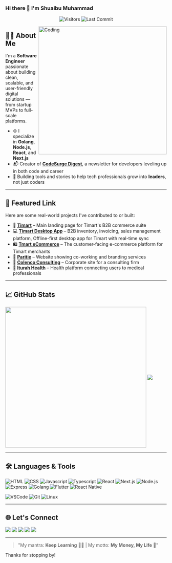 ### Hi there 👋 I'm Shuaibu Muhammad

<p align="center">
<img alt="Visitors" src="https://komarev.com/ghpvc/?username=shuaibu78&style=flat&labelColor=black&logo=github&label=PROFILE+VIEWS&color=29bf12"/>
<img alt="Last Commit" src="https://img.shields.io/github/last-commit/shuaibu78/shuaibu78?logo=markdown&label=LAST+UPDATE&color=29bf12&style=flat">
</p>

<img align="right" alt="Coding" width="400" src="https://media.giphy.com/media/Y4ak9Ki2GZCbJxAnJD/giphy.gif">

## 👨‍💻 About Me

I'm a **Software Engineer** passionate about building clean, scalable, and user-friendly digital solutions — from startup MVPs to full-scale platforms.

- ⚙️ I specialize in **Golang**, **Node.js**, **React**, and **Next.js**
- 📬 Creator of [**CodeSurge Digest**](https://www.linkedin.com/newsletters/7147723670411530240/), a newsletter for developers leveling up in both code and career
- 🚀 Building tools and stories to help tech professionals grow into **leaders**, not just coders

---

## 🔗 Featured Link

Here are some real-world projects I've contributed to or built:

- 🛒 **[Timart](https://gettimart.com/)** – Main landing page for Timart's B2B commerce suite
- 💻 **[Timart Desktop App](https://gettimart.com/download)** – B2B inventory, invoicing, sales management platform, Offline-first desktop app for Timart with real-time sync
- 🛍 **[Tmart eCommerce](https://tmart.com.ng/)** – The customer-facing e-commerce platform for Timart merchants
- 🏦 **[Paritie](https://paritie.com/)** – Website showing co-working and branding services
- 🧠 **[Colenco Consulting](https://colencoconsulting.com/)** – Corporate site for a consulting firm
- 🏥 **[Iturah Health](https://www.iturah.health/)** – Health platform connecting users to medical professionals

---

## 📈 GitHub Stats

<a href="https://github.com/shuaibu78">
  <img width="440" align="center" src="https://github-readme-stats.vercel.app/api?username=shuaibu78&show_icons=true&include_all_commits=true&theme=blue-green&count_private=true" />
</a>
<a href="https://github.com/shuaibu78/github-readme-stats">
  <img align="center" src="https://github-readme-stats.anuraghazra1.vercel.app/api/top-langs/?username=shuaibu78&layout=compact&theme=blue-green" />
</a>

---

## 🛠️ Languages & Tools

![HTML](https://img.shields.io/badge/html-%23E34F26.svg?&style=for-the-badge&logo=html5&logoColor=white)
![CSS](https://img.shields.io/badge/css-%231572B6.svg?&style=for-the-badge&logo=css3&logoColor=white)
![Javascript](https://img.shields.io/badge/-Javascript-ffb400?style=for-the-badge&logo=javascript&logoColor=ffff3f)
![Typescript](https://img.shields.io/badge/typescript-%23007ACC.svg?&style=for-the-badge&logo=typescript&logoColor=white)
![React](https://img.shields.io/badge/-React-blue?style=for-the-badge&logo=react)
![Next.js](https://img.shields.io/badge/Next.js-black?style=for-the-badge&logo=next.js&logoColor=white)
![Node.js](https://img.shields.io/badge/-Node.js-brightgreen?style=for-the-badge&logo=Node.js&logoColor=white)
![Express](https://img.shields.io/badge/Express-000000?style=for-the-badge&logo=express&logoColor=white)
![Golang](https://img.shields.io/badge/Golang-00ADD8?style=for-the-badge&logo=go&logoColor=white)
![Flutter](https://img.shields.io/badge/Flutter-02569B?style=for-the-badge&logo=flutter&logoColor=white)
![React Native](https://img.shields.io/badge/React%20Native-20232A?style=for-the-badge&logo=react-native&logoColor=61DAFB)

![VSCode](https://img.shields.io/badge/-vscode-007ACC?style=for-the-badge&logo=visual-studio-code)
![Git](https://img.shields.io/badge/git-%23F05032.svg?&style=for-the-badge&logo=git&logoColor=white)
![Linux](https://img.shields.io/badge/-linux-FCC624?style=for-the-badge&logo=linux&logoColor=black)

---

## 🌐 Let's Connect

[<img src="https://img.shields.io/badge/LinkedIn-devshuaib-informational?style=for-the-badge&labelColor=black&logo=linkedin&logoColor=0077b5&&color=0077b5"/>](https://www.linkedin.com/in/devshuaib/)
[<img src="https://img.shields.io/badge/Gmail-devshuaib@gmail.com-informational?style=for-the-badge&labelColor=black&logoColor=d14836&logo=gmail&color=d14836"/>](mailto:devshuaib@gmail.com)
[<img src="https://img.shields.io/badge/Github-shuaibu78-informational?style=for-the-badge&labelColor=black&logo=github&color=7d88e6"/>](https://github.com/shuaibu78)
[<img src="https://img.shields.io/badge/Twitter-@the_shuaib-informational?style=for-the-badge&labelColor=black&logo=twitter&logoColor=#1DA1F2&color=1da1f2"/>](https://twitter.com/the_shuaib)
[<img src="https://img.shields.io/badge/Instagram-@thebytejourney-informational?style=for-the-badge&labelColor=black&logo=instagram&color=E1306C"/>](https://instagram.com/thebytejourney)

---

> "My mantra: **Keep Learning** 👨‍🎓 | My motto: **My Money, My Life** 💼"

Thanks for stopping by!
